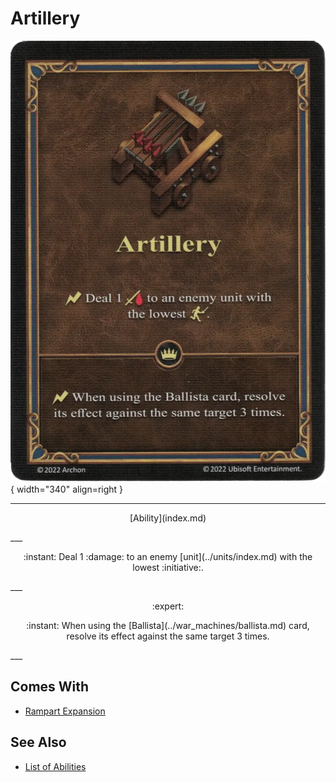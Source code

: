 # Artillery

![Artillery](../assets/abilities-artillery.webp){ width="340" align=right }

___
<p style="text-align: center;" markdown>[Ability](index.md)</p>
___
<p style="text-align: center;" markdown>:instant: Deal 1 :damage: to an enemy [unit](../units/index.md) with the lowest :initiative:.</p>
___
<p style="text-align: center;" markdown> :expert: </p>

<p style="text-align: center;" markdown>:instant: When using the [Ballista](../war_machines/ballista.md) card, resolve its effect against the same target 3 times.</p>
___


## Comes With

- [Rampart Expansion](../content.md)


## See Also

- [List of Abilities](index.md)

